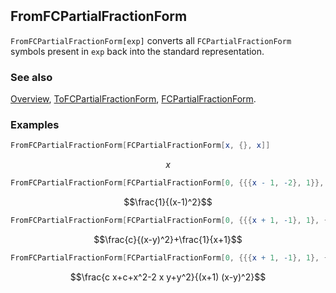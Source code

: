 ```mathematica
 
```

## FromFCPartialFractionForm

`FromFCPartialFractionForm[exp]` converts all `FCPartialFractionForm` symbols present in `exp` back into the standard representation.

### See also

[Overview](Extra/FeynCalc.md), [ToFCPartialFractionForm](ToFCPartialFractionForm.md), [FCPartialFractionForm](FCPartialFractionForm.md).

### Examples

```mathematica
FromFCPartialFractionForm[FCPartialFractionForm[x, {}, x]]
```

$$x$$

```mathematica
FromFCPartialFractionForm[FCPartialFractionForm[0, {{{x - 1, -2}, 1}}, x]]
```

$$\frac{1}{(x-1)^2}$$

```mathematica
FromFCPartialFractionForm[FCPartialFractionForm[0, {{{x + 1, -1}, 1}, {{x - y, -2}, c}}, x]]
```

$$\frac{c}{(x-y)^2}+\frac{1}{x+1}$$

```mathematica
FromFCPartialFractionForm[FCPartialFractionForm[0, {{{x + 1, -1}, 1}, {{x - y, -2}, c}}, x], Factoring -> Together]
```

$$\frac{c x+c+x^2-2 x y+y^2}{(x+1) (x-y)^2}$$